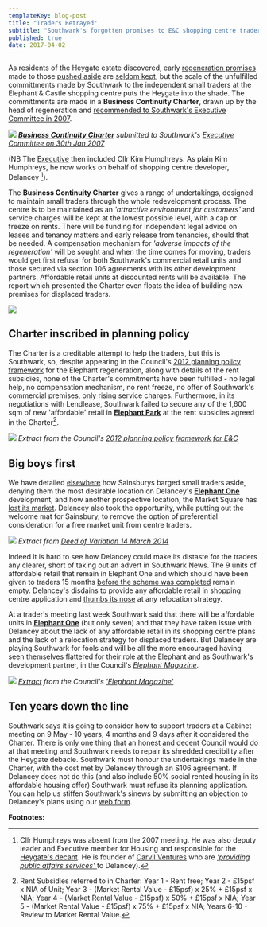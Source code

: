 ```yaml
---
templateKey: blog-post
title: "Traders Betrayed"
subtitle: "Southwark's forgotten promises to E&C shopping centre traders"
published: true
date: 2017-04-02
---
```

As residents of the Heygate estate discovered, early [regeneration promises](http://heygatewashome.org/displacement.html) made to those [pushed aside](http://35percent.org/2013-06-08-the-heygate-diaspora/) are [seldom kept](http://www.reuters.com/article/us-britain-london-housing-idUSKCN0SD0OV20151019), but the scale of the unfulfilled committments made by Southwark to the independent small traders at the Elephant & Castle shopping centre puts the Heygate into the shade.
The committments are made in a __Business Continuity Charter__, drawn up by the head of regeneration and [recommended to Southwark's Executive Committee in 2007](http://moderngov.southwark.gov.uk/Data/Overview%20&%20Scrutiny%20Committee/20070709/Agenda/Attachment%202.pdf). 

![](http://35percent.org/img/lbstraderscharter.png)
*[__Business Continuity Charter__](http://moderngov.southwark.gov.uk/Data/Overview%20&%20Scrutiny%20Committee/20070709/Agenda/Attachment%202.pdf) submitted to Southwark's [Executive Committee on 30th Jan 2007](http://moderngov.southwarksites.com/CeListDocuments.aspx?CommitteeId=118&MeetingId=3154&DF=30%2f01%2f2007&Ver=2)*

(NB The [Executive](http://moderngov.southwark.gov.uk/Data/Executive/20070130/Agenda/Executive%20Minutes%2030%20January%202007.pdf) then included Cllr Kim Humphreys. As plain Kim Humphreys, he now works on behalf of shopping centre developer, Delancey [^1]).

The __Business Continuity Charter__ gives a range of undertakings, designed to maintain small traders through the whole redevelopment process. The centre is to be maintained as an _'attractive environment for customers'_ and service charges will be kept at the lowest possible level, with a cap or freeze on rents. There will be funding for independent legal advice on leases and tenancy matters and early release from tenancies, should that be needed. A compensation mechanism for _'adverse impacts of the regeneration'_ will be sought and when the time comes for moving, traders would get first refusal for both Southwark's commercial retail units and those secured via section 106 agreements with its other development partners. Affordable retail units at discounted rents will be available. The report which presented the Charter even floats the idea of building new premises for displaced traders.

![](http://35percent.org/img/lbstraderscharterextract.png)

## Charter inscribed in planning policy
The Charter is a creditable attempt to help the traders, but this is Southwark, so, despite appearing in the Council's [2012 planning policy framework](http://www.southwark.gov.uk/assets/attach/1817/1.0.5%20Elephant%20%26%20Castle%20SPD%20OAPF.pdf) for the Elephant regeneration, along with details of the rent subsidies, none of the Charter's commitments have been fulfilled - no legal help, no compensation mechanism, no rent freeze, no offer of Southwark's commercial premises, only rising service charges. Furthermore, in its negotiations with Lendlease, Southwark failed to secure any of the 1,600 sqm of new 'affordable' retail in [__Elephant Park__](http://elephantpark.co.uk) at the rent subsidies agreed in the Charter[^2].

![](http://35percent.org/img/charterspd.png)
*Extract from the Council's [2012 planning policy framework for E&C](http://www.southwark.gov.uk/assets/attach/1817/1.0.5%20Elephant%20%26%20Castle%20SPD%20OAPF.pdf)*

## Big boys first
We have detailed [elsewhere](http://35percent.org/tribeca-square/#affordable-retail-units-sold-to-sainsburys) how Sainsburys barged small traders aside, denying them the most desirable location on Delancey's [__Elephant One__](http://35percent.org/tribeca-square) development, and how another prospective location, the Market Square has [lost its market](http://35percent.org/2017-03-12-delanceys-dirty-tricks/). Delancey also took the opportunity, while putting out the welcome mat for Sainsbury, to remove the option of preferential consideration for a free market unit from centre traders.

![](http://35percent.org/img/deedvariationelephantone.png)
*Extract from [Deed of Variation 14 March 2014](http://planbuild.southwark.gov.uk/documents/?GetDocument=%7b%7b%7b!XhRoRGo5W%2fA9Lo2WaMsAcg%3d%3d!%7d%7d%7d)*

Indeed it is hard to see how Delancey could make its distaste for the traders any clearer, short of taking out an advert in Southwark News. The 9 units of affordable retail that remain in Elephant One and which should have been given to traders 15 months [before the scheme was completed](http://planbuild.southwark.gov.uk/documents/?GetDocument=%7b%7b%7b!XhRoRGo5W%2fA9Lo2WaMsAcg%3d%3d!%7d%7d%7d) remain empty. Delancey's disdains to provide any affordable retail in shopping centre application and [thumbs its nose](http://35percent.org/2016-12-19-delancey-submits-shopping-centre-application/) at any relocation strategy.

At a trader's meeting last week Southwark said that there will be affordable units in [__Elephant One__](http://35percent.org/tribeca-square) (but only seven) and that they have taken issue with Delancey about the lack of any affordable retail in its shopping centre plans and the lack of a relocation strategy for displaced traders. But Delancey are playing Southwark for fools and will be all the more encouraged having seen themselves flattered for their role at the Elephant and as Southwark's development partner, in the Council's [_Elephant Magazine_](http://www.2.southwark.gov.uk/info/200183/elephant_and_castle/3297/the_elephant_magazine). 

![](http://35percent.org/img/elephantmagazinedelancey.png)
*[Extract](http://35percent.org/img/elephantmagazinedelancey-rotated.pdf) from the Council's ['Elephant Magazine'](http://www.2.southwark.gov.uk/info/200183/elephant_and_castle/3297/the_elephant_magazine)*

## Ten years down the line
Southwark says it is going to consider how to support traders at a Cabinet meeting on 9 May - 10 years, 4 months and 9 days after it considered the Charter. There is only one thing that an honest and decent Council would do at that meeting and Southwark needs to repair its shredded credibility after the Heygate debacle. Southwark must honour the undertakings made in the Charter, with the cost met by Delancey through an S106 agreement. If Delancey does not do this (and also include 50% social rented housing in its affordable housing offer) Southwark must refuse its planning application. You can help us stiffen Southwark's sinews by submitting an objection to Delancey's plans using our [web form](http://35percent.org/shopping-centre/#object-now).

__Footnotes:__

[^1]: Cllr Humphreys was absent from the 2007 meeting. He was also deputy leader and Executive member for Housing and responsible for the [Heygate's decant](http://35percent.org/2013-12-07-kim-humphreys-exit-stage-left/). He is founder of [Carvil Ventures](http://carvil-ventures.co.uk/about-us) who are [_'providing public affairs services'_ ](http://carvil-ventures.co.uk/case-studies) to Delancey).

[^2]: Rent Subsidies referred to in Charter: Year 1 - Rent  free; Year 2 - £15psf x NIA of Unit; Year 3 - (Market Rental Value - £15psf) x 25% + £15psf x NIA; Year 4 - (Market Rental Value - £15psf) x 50% + £15psf x NIA; Year 5 - (Market Rental Value - £15psf) x 75% + £15psf x NIA; Years 6-10 - Review to Market Rental Value.

